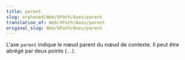 ```yaml
---
title: parent
slug: orphaned/Web/XPath/Axes/parent
translation_of: Web/XPath/Axes/parent
original_slug: Web/XPath/Axes/parent
---
```


L'axe `parent` indique le nœud parent du nœud de contexte. Il peut être abrégé par deux points (`..`).
